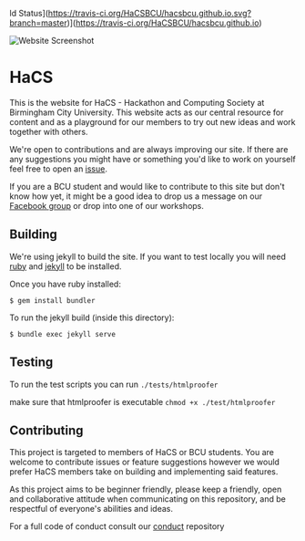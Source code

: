 ld Status](https://travis-ci.org/HaCSBCU/hacsbcu.github.io.svg?branch=master)](https://travis-ci.org/HaCSBCU/hacsbcu.github.io)

![Website Screenshot](http://i.imgur.com/lJnqm1B.jpg)

# HaCS
This is the website for HaCS - Hackathon and Computing Society at Birmingham City University. This website acts as our central resource for content and as a playground for our members to try out new ideas and work together with others.

We're open to contributions and are always improving our site. If there are any suggestions you might have or something you'd like to work on yourself feel free to open an [issue](https://github.com/HaCSBCU/hacsbcu.github.io/issues/new).

If you are a BCU student and would like to contribute to this site but don't know how yet, it might be a good idea to drop us a message on our [Facebook group](https://www.facebook.com/groups/hacsbcu/) or drop into one of our workshops.


## Building

We're using jekyll to build the site. If you want to test locally you will need [ruby](https://rvm.io/rvm/install) and [jekyll](https://jekyllrb.com/) to be installed.

Once you have ruby installed:

`$ gem install bundler`

To run the jekyll build (inside this directory):

`$ bundle exec jekyll serve`

## Testing

To run the test scripts you can run `./tests/htmlproofer`

make sure that htmlproofer is executable `chmod +x ./test/htmlproofer`

## Contributing

This project is targeted to members of HaCS or BCU students. You are welcome to contribute issues or feature suggestions however we would prefer HaCS members take on building and implementing said features.

As this project aims to be beginner friendly, please keep a friendly, open and collaborative attitude when communicating on this repository, and be respectful of everyone's abilities and ideas.

For a full code of conduct consult our [conduct](https://github.com/hacsbcu/conduct) repository

